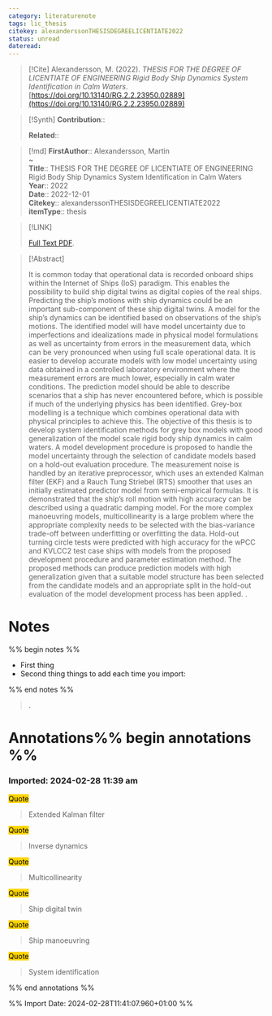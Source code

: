 ```yaml
---
category: literaturenote
tags: lic_thesis
citekey: alexanderssonTHESISDEGREELICENTIATE2022
status: unread
dateread:
---
```


> [!Cite]
> Alexandersson, M. (2022). _THESIS FOR THE DEGREE OF LICENTIATE OF ENGINEERING Rigid Body Ship Dynamics System Identification in Calm Waters_. [https://doi.org/10.13140/RG.2.2.23950.02889](https://doi.org/10.13140/RG.2.2.23950.02889)

>[!Synth]
>**Contribution**:: 
>
>**Related**:: 
>

>[!md]
> **FirstAuthor**:: Alexandersson, Martin  
~    
> **Title**:: THESIS FOR THE DEGREE OF LICENTIATE OF ENGINEERING Rigid Body Ship Dynamics System Identification in Calm Waters  
> **Year**:: 2022  
> **Date**:: 2022-12-01  
> **Citekey**:: alexanderssonTHESISDEGREELICENTIATE2022  
> **itemType**:: thesis    

> [!LINK] 
>
>  [Full Text PDF](file://C:/Zotero/storage/63QB3GCR/Alexandersson%20-%202022%20-%20THESIS%20FOR%20THE%20DEGREE%20OF%20LICENTIATE%20OF%20ENGINEERING.pdf).

> [!Abstract]
>
> It is common today that operational data is recorded onboard ships within the Internet
of Ships (IoS) paradigm. This enables the possibility to build ship digital twins as
digital copies of the real ships. Predicting the ship’s motions with ship dynamics could
be an important sub-component of these ship digital twins. A model for the ship’s
dynamics can be identified based on observations of the ship’s motions. The identified
model will have model uncertainty due to imperfections and idealizations made in
physical model formulations as well as uncertainty from errors in the measurement
data, which can be very pronounced when using full scale operational data. It is
easier to develop accurate models with low model uncertainty using data obtained in
a controlled laboratory environment where the measurement errors are much lower,
especially in calm water conditions. The prediction model should be able to describe
scenarios that a ship has never encountered before, which is possible if much of the
underlying physics has been identified. Grey-box modelling is a technique which
combines operational data with physical principles to achieve this.
The objective of this thesis is to develop system identification methods for grey
box models with good generalization of the model scale rigid body ship dynamics in
calm waters.
A model development procedure is proposed to handle the model uncertainty
through the selection of candidate models based on a hold-out evaluation procedure.
The measurement noise is handled by an iterative preprocessor, which uses an extended
Kalman filter (EKF) and a Rauch Tung Striebel (RTS) smoother that uses an initially
estimated predictor model from semi-empirical formulas.
It is demonstrated that the ship’s roll motion with high accuracy can be described
using a quadratic damping model. For the more complex manoeuvring models,
multicollinearity is a large problem where the appropriate complexity needs to be
selected with the bias-variance trade-off between underfitting or overfitting the data.
Hold-out turning circle tests were predicted with high accuracy for the wPCC and
KVLCC2 test case ships with models from the proposed development procedure and
parameter estimation method.
The proposed methods can produce prediction models with high generalization
given that a suitable model structure has been selected from the candidate models
and an appropriate split in the hold-out evaluation of the model development process
has been applied.
>.
> 
# Notes
%% begin notes %%
- First thing
- Second thing
things to add each time you import:

%% end notes %%

>.



# Annotations%% begin annotations %%



### Imported: 2024-02-28 11:39 am



<mark style="background-color: #ffd400">Quote</mark>
> Extended Kalman filter

<mark style="background-color: #ffd400">Quote</mark>
> Inverse dynamics

<mark style="background-color: #ffd400">Quote</mark>
> Multicollinearity

<mark style="background-color: #ffd400">Quote</mark>
> Ship digital twin

<mark style="background-color: #ffd400">Quote</mark>
> Ship manoeuvring

<mark style="background-color: #ffd400">Quote</mark>
> System identification


%% end annotations %%

%% Import Date: 2024-02-28T11:41:07.960+01:00 %%
